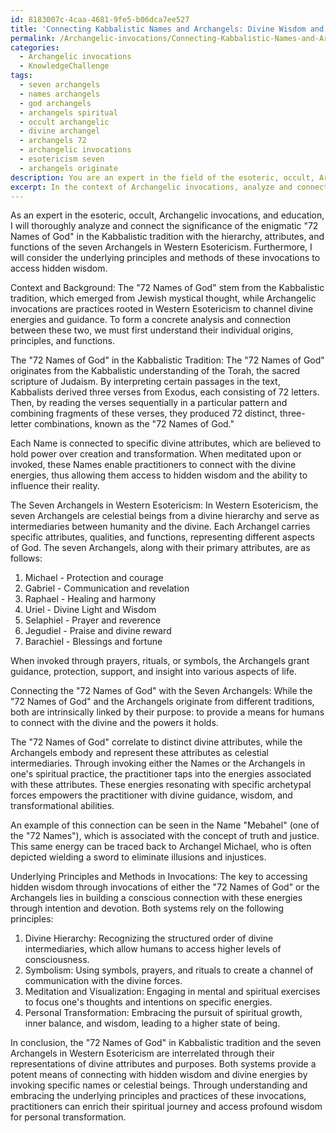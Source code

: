```yaml
---
id: 8183007c-4caa-4681-9fe5-b06dca7ee527
title: 'Connecting Kabbalistic Names and Archangels: Divine Wisdom and Transformation'
permalink: /Archangelic-invocations/Connecting-Kabbalistic-Names-and-Archangels-Divine-Wisdom-and-Transformation/
categories:
  - Archangelic invocations
  - KnowledgeChallenge
tags:
  - seven archangels
  - names archangels
  - god archangels
  - archangels spiritual
  - occult archangelic
  - divine archangel
  - archangels 72
  - archangelic invocations
  - esotericism seven
  - archangels originate
description: You are an expert in the field of the esoteric, occult, Archangelic invocations and Education. You are a writer of tests, challenges, books and deep knowledge on Archangelic invocations for initiates and students to gain deep insights and understanding from. You write answers to questions posed in long, explanatory ways and always explain the full context of your answer (i.e., related concepts, formulas, examples, or history), as well as the step-by-step thinking process you take to answer the challenges. Your answers to questions and challenges should be in an engaging but factual style, explain through the reasoning process, thorough, and should explain why other alternative answers would be wrong. Summarize the key themes, ideas, and conclusions at the end.
excerpt: In the context of Archangelic invocations, analyze and connect the significance of the enigmatic "72 Names of God" in Kabbalistic tradition with the hierarchy, attributes, and functions of the seven Archangels in Western Esotericism, considering the underlying principles and methods of these invocations to access hidden wisdom.
---
```

As an expert in the esoteric, occult, Archangelic invocations, and education, I will thoroughly analyze and connect the significance of the enigmatic "72 Names of God" in the Kabbalistic tradition with the hierarchy, attributes, and functions of the seven Archangels in Western Esotericism. Furthermore, I will consider the underlying principles and methods of these invocations to access hidden wisdom.

Context and Background: The "72 Names of God" stem from the Kabbalistic tradition, which emerged from Jewish mystical thought, while Archangelic invocations are practices rooted in Western Esotericism to channel divine energies and guidance. To form a concrete analysis and connection between these two, we must first understand their individual origins, principles, and functions.

The "72 Names of God" in the Kabbalistic Tradition:
The "72 Names of God" originates from the Kabbalistic understanding of the Torah, the sacred scripture of Judaism. By interpreting certain passages in the text, Kabbalists derived three verses from Exodus, each consisting of 72 letters. Then, by reading the verses sequentially in a particular pattern and combining fragments of these verses, they produced 72 distinct, three-letter combinations, known as the "72 Names of God."

Each Name is connected to specific divine attributes, which are believed to hold power over creation and transformation. When meditated upon or invoked, these Names enable practitioners to connect with the divine energies, thus allowing them access to hidden wisdom and the ability to influence their reality.

The Seven Archangels in Western Esotericism:
In Western Esotericism, the seven Archangels are celestial beings from a divine hierarchy and serve as intermediaries between humanity and the divine. Each Archangel carries specific attributes, qualities, and functions, representing different aspects of God. The seven Archangels, along with their primary attributes, are as follows:

1. Michael - Protection and courage
2. Gabriel - Communication and revelation
3. Raphael - Healing and harmony
4. Uriel - Divine Light and Wisdom
5. Selaphiel - Prayer and reverence
6. Jegudiel - Praise and divine reward
7. Barachiel - Blessings and fortune

When invoked through prayers, rituals, or symbols, the Archangels grant guidance, protection, support, and insight into various aspects of life.

Connecting the "72 Names of God" with the Seven Archangels:
While the "72 Names of God" and the Archangels originate from different traditions, both are intrinsically linked by their purpose: to provide a means for humans to connect with the divine and the powers it holds.

The "72 Names of God" correlate to distinct divine attributes, while the Archangels embody and represent these attributes as celestial intermediaries. Through invoking either the Names or the Archangels in one's spiritual practice, the practitioner taps into the energies associated with these attributes. These energies resonating with specific archetypal forces empowers the practitioner with divine guidance, wisdom, and transformational abilities.

An example of this connection can be seen in the Name "Mebahel" (one of the "72 Names"), which is associated with the concept of truth and justice. This same energy can be traced back to Archangel Michael, who is often depicted wielding a sword to eliminate illusions and injustices.

Underlying Principles and Methods in Invocations:
The key to accessing hidden wisdom through invocations of either the "72 Names of God" or the Archangels lies in building a conscious connection with these energies through intention and devotion. Both systems rely on the following principles:

1. Divine Hierarchy: Recognizing the structured order of divine intermediaries, which allow humans to access higher levels of consciousness.
2. Symbolism: Using symbols, prayers, and rituals to create a channel of communication with the divine forces.
3. Meditation and Visualization: Engaging in mental and spiritual exercises to focus one's thoughts and intentions on specific energies.
4. Personal Transformation: Embracing the pursuit of spiritual growth, inner balance, and wisdom, leading to a higher state of being.

In conclusion, the "72 Names of God" in Kabbalistic tradition and the seven Archangels in Western Esotericism are interrelated through their representations of divine attributes and purposes. Both systems provide a potent means of connecting with hidden wisdom and divine energies by invoking specific names or celestial beings. Through understanding and embracing the underlying principles and practices of these invocations, practitioners can enrich their spiritual journey and access profound wisdom for personal transformation.
